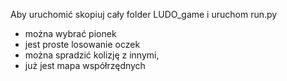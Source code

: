 Aby uruchomić skopiuj cały folder LUDO_game i uruchom run.py
- można wybrać pionek
- jest proste losowanie oczek
- można spradzić kolizję z innymi,
- już jest mapa współrzędnych 
